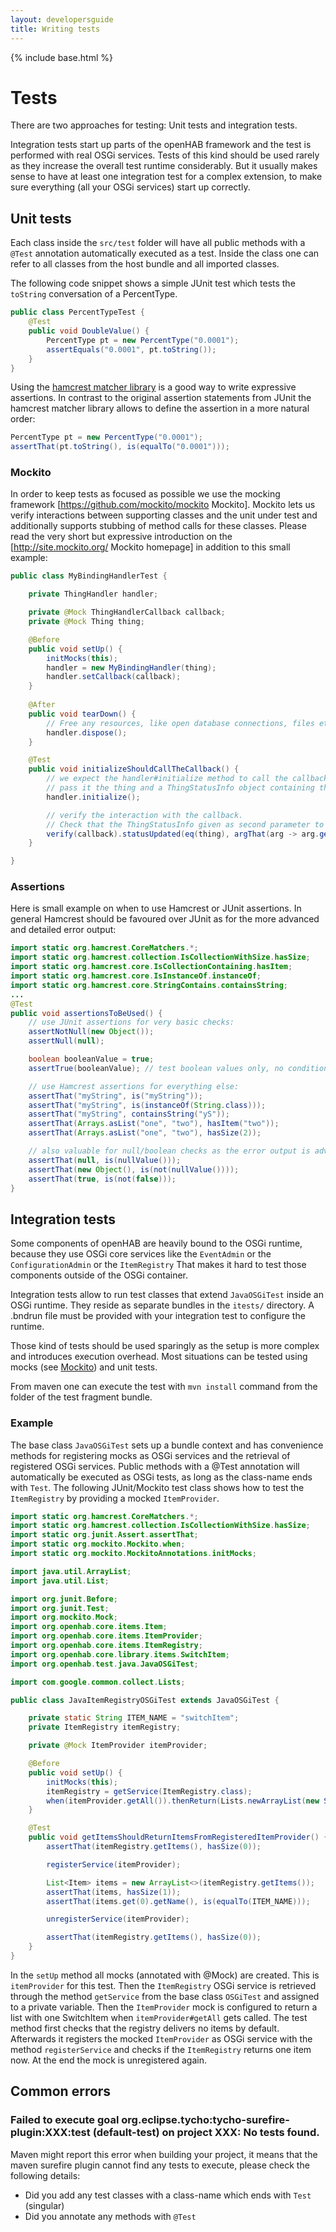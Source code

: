 ```yaml
---
layout: developersguide
title: Writing tests
---
```


{% include base.html %}

# Tests

There are two approaches for testing:
Unit tests and integration tests.

Integration tests start up parts of the openHAB framework and the test is performed with real OSGi services.
Tests of this kind should be used rarely as they increase the overall test runtime considerably.
But it usually makes sense to have at least one integration test for a complex extension,
to make sure everything (all your OSGi services) start up correctly.

## Unit tests

Each class inside the `src/test` folder will have all public methods with a `@Test` annotation  automatically executed as a test.
Inside the class one can refer to all classes from the host bundle and all imported classes.

The following code snippet shows a simple JUnit test which tests the `toString` conversation of a PercentType.

```java
public class PercentTypeTest {
    @Test
    public void DoubleValue() {
        PercentType pt = new PercentType("0.0001");
        assertEquals("0.0001", pt.toString());
    }
}
```

Using the [hamcrest matcher library](http://hamcrest.org/JavaHamcrest/) is a good way to write expressive assertions.
In contrast to the original assertion statements from JUnit the hamcrest matcher library allows to define the assertion in a more natural order:

```java
PercentType pt = new PercentType("0.0001");
assertThat(pt.toString(), is(equalTo("0.0001")));
```

### Mockito

In order to keep tests as focused as possible we use the mocking framework [https://github.com/mockito/mockito Mockito].
Mockito lets us verify interactions between supporting classes and the unit under test and additionally supports stubbing of method calls for these classes.
Please read the very short but expressive introduction on the [http://site.mockito.org/ Mockito homepage] in addition to this small example:

```java
public class MyBindingHandlerTest {

    private ThingHandler handler;

    private @Mock ThingHandlerCallback callback;
    private @Mock Thing thing;

    @Before
    public void setUp() {
        initMocks(this);
        handler = new MyBindingHandler(thing);
        handler.setCallback(callback);
    }
    
    @After
    public void tearDown() {
        // Free any resources, like open database connections, files etc.
        handler.dispose();
    }

    @Test
    public void initializeShouldCallTheCallback() {
        // we expect the handler#initialize method to call the callback during execution and
        // pass it the thing and a ThingStatusInfo object containing the ThingStatus of the thing.
        handler.initialize();

        // verify the interaction with the callback.
        // Check that the ThingStatusInfo given as second parameter to the callback was build with the ONLINE status:
        verify(callback).statusUpdated(eq(thing), argThat(arg -> arg.getStatus().equals(ThingStatus.ONLINE)));
    }

}
```

### Assertions

Here is small example on when to use Hamcrest or JUnit assertions.
In general Hamcrest should be favoured over JUnit as for the more advanced and detailed error output:

```java
import static org.hamcrest.CoreMatchers.*;
import static org.hamcrest.collection.IsCollectionWithSize.hasSize;
import static org.hamcrest.core.IsCollectionContaining.hasItem;
import static org.hamcrest.core.IsInstanceOf.instanceOf;
import static org.hamcrest.core.StringContains.containsString;
...
@Test
public void assertionsToBeUsed() {
    // use JUnit assertions for very basic checks:
    assertNotNull(new Object());
    assertNull(null);

    boolean booleanValue = true;
    assertTrue(booleanValue); // test boolean values only, no conditions or constraints

    // use Hamcrest assertions for everything else:
    assertThat("myString", is("myString"));
    assertThat("myString", is(instanceOf(String.class)));
    assertThat("myString", containsString("yS"));
    assertThat(Arrays.asList("one", "two"), hasItem("two"));
    assertThat(Arrays.asList("one", "two"), hasSize(2));

    // also valuable for null/boolean checks as the error output is advanced:
    assertThat(null, is(nullValue()));
    assertThat(new Object(), is(not(nullValue())));
    assertThat(true, is(not(false)));
} 
```

## Integration tests

Some components of openHAB are heavily bound to the OSGi runtime,
because they use OSGi core services like the `EventAdmin` or the `ConfigurationAdmin` or the `ItemRegistry`
That makes it hard to test those components outside of the OSGi container.

Integration tests allow to run test classes that extend `JavaOSGiTest` inside an OSGi runtime.
They reside as separate bundles in the `itests/` directory.
A .bndrun file must be provided with your integration test to configure the runtime.

Those kind of tests should be used sparingly as the setup is more complex and introduces execution overhead.
Most situations can be tested using mocks (see [Mockito](#mockito)) and unit tests.

From maven one can execute the test with `mvn install` command from the folder of the test fragment bundle.

### Example 

The base class `JavaOSGiTest` sets up a bundle context and has convenience methods for registering mocks as OSGi services and the retrieval of registered OSGi services.
Public methods with a @Test annotation will automatically be executed as OSGi tests, as long as the class-name ends with `Test`.
The following JUnit/Mockito test class shows how to test the `ItemRegistry` by providing a mocked `ItemProvider`.

```java
import static org.hamcrest.CoreMatchers.*;
import static org.hamcrest.collection.IsCollectionWithSize.hasSize;
import static org.junit.Assert.assertThat;
import static org.mockito.Mockito.when;
import static org.mockito.MockitoAnnotations.initMocks;

import java.util.ArrayList;
import java.util.List;

import org.junit.Before;
import org.junit.Test;
import org.mockito.Mock;
import org.openhab.core.items.Item;
import org.openhab.core.items.ItemProvider;
import org.openhab.core.items.ItemRegistry;
import org.openhab.core.library.items.SwitchItem;
import org.openhab.test.java.JavaOSGiTest;

import com.google.common.collect.Lists;

public class JavaItemRegistryOSGiTest extends JavaOSGiTest {

    private static String ITEM_NAME = "switchItem";
    private ItemRegistry itemRegistry;

    private @Mock ItemProvider itemProvider;

    @Before
    public void setUp() {
        initMocks(this);
        itemRegistry = getService(ItemRegistry.class);
        when(itemProvider.getAll()).thenReturn(Lists.newArrayList(new SwitchItem(ITEM_NAME)));
    }

    @Test
    public void getItemsShouldReturnItemsFromRegisteredItemProvider() {
        assertThat(itemRegistry.getItems(), hasSize(0));

        registerService(itemProvider);

        List<Item> items = new ArrayList<>(itemRegistry.getItems());
        assertThat(items, hasSize(1));
        assertThat(items.get(0).getName(), is(equalTo(ITEM_NAME)));

        unregisterService(itemProvider);

        assertThat(itemRegistry.getItems(), hasSize(0));
    }
}
```

In the `setUp` method all mocks (annotated with @Mock) are created.
This is `itemProvider` for this test.
Then the `ItemRegistry` OSGi service is retrieved through the method `getService` from the base class `OSGiTest` and assigned to a private variable.
Then the `ItemProvider` mock is configured to return a list with one SwitchItem when `itemProvider#getAll` gets called.
The test method first checks that the registry delivers no items by default.
Afterwards it registers the mocked `ItemProvider` as OSGi service with the method `registerService` and checks if the `ItemRegistry` returns one item now.
At the end the mock is unregistered again.

## Common errors

### Failed to execute goal org.eclipse.tycho:tycho-surefire-plugin:XXX:test (default-test) on project XXX: No tests found.

Maven might report this error when building your project, it means that the maven surefire plugin cannot find any tests to execute, please check the following details:

* Did you add any test classes with a class-name which ends with `Test` (singular)
* Did you annotate any methods with `@Test`
